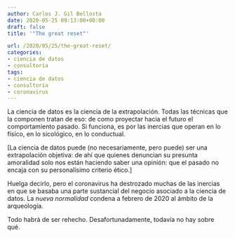 ```yaml
---
author: Carlos J. Gil Bellosta
date: 2020-05-25 09:13:00+00:00
draft: false
title: '"The great reset"'

url: /2020/05/25/the-great-reset/
categories:
- ciencia de datos
- consultoría
tags:
- ciencia de datos
- consultoría
- coronavirus
---
```





La ciencia de datos es la ciencia de la extrapolación. Todas las técnicas que la componen tratan de eso: de como proyectar hacia el futuro el comportamiento pasado. Si funciona, es por las inercias que operan en lo físico, en lo sicológico, en lo conductual.







[La ciencia de datos puede (no necesariamente, pero puede) ser una extrapolación objetiva: de ahí que quienes denuncian su presunta amoralidad solo nos están haciendo saber una opinión: que el pasado no encaja con su personalísimo criterio ético.]







Huelga decirlo, pero el coronavirus ha destrozado muchas de las inercias en que se basaba una parte sustancial del negocio asociado a la ciencia de datos. La _nueva normalidad_ condena a febrero de 2020 al ámbito de la arqueología.







Todo habrá de ser rehecho. Desafortunadamente, todavía no hay sobre qué.









